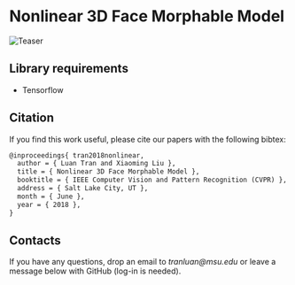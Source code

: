 # Nonlinear 3D Face Morphable Model

![Teaser](./nonlinear-3dmm.jpg)

## Library requirements

* Tensorflow


## Citation

If you find this work useful, please cite our papers with the following bibtex:

```latex
@inproceedings{ tran2018nonlinear, 
  author = { Luan Tran and Xiaoming Liu },
  title = { Nonlinear 3D Face Morphable Model },
  booktitle = { IEEE Computer Vision and Pattern Recognition (CVPR) },
  address = { Salt Lake City, UT },
  month = { June },
  year = { 2018 },
}
```

## Contacts

If you have any questions, drop an email to _tranluan@msu.edu_ or leave a message below with GitHub (log-in is needed).
